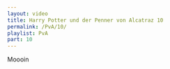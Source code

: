 ```yaml
---
layout: video
title: Harry Potter und der Penner von Alcatraz 10
permalink: /PvA/10/
playlist: PvA
part: 10
---
```

Moooin
